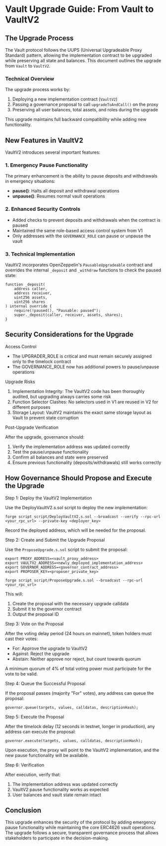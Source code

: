 # Vault Upgrade Guide: From Vault to VaultV2

## The Upgrade Process

The Vault protocol follows the UUPS (Universal Upgradeable Proxy Standard) pattern, allowing the implementation contract to be upgraded while preserving all state and balances. This document outlines the upgrade from `Vault` to `VaultV2`.

### Technical Overview

The upgrade process works by:

1. Deploying a new implementation contract (`VaultV2`)
2. Passing a governance proposal to call `upgradeToAndCall()` on the proxy
3. Preserving all user balances, total assets, and roles during the upgrade

This upgrade maintains full backward compatibility while adding new functionality.

## New Features in VaultV2

VaultV2 introduces several important features:

### 1. Emergency Pause Functionality

The primary enhancement is the ability to pause deposits and withdrawals in emergency situations:

- **pause()**: Halts all deposit and withdrawal operations
- **unpause()**: Resumes normal vault operations

### 2. Enhanced Security Controls

- Added checks to prevent deposits and withdrawals when the contract is paused
- Maintained the same role-based access control system from V1
- Only addresses with the `GOVERNANCE_ROLE` can pause or unpause the vault

### 3. Technical Implementation

VaultV2 incorporates OpenZeppelin's `PausableUpgradeable` contract and overrides the internal `_deposit` and `_withdraw` functions to check the paused state:

```solidity
function _deposit(
    address caller,
    address receiver,
    uint256 assets,
    uint256 shares
) internal override {
    require(!paused(), "Pausable: paused");
    super._deposit(caller, receiver, assets, shares);
}
```

## Security Considerations for the Upgrade

Access Control

- The UPGRADER_ROLE is critical and must remain securely assigned only to the timelock contract
- The GOVERNANCE_ROLE now has additional powers to pause/unpause operations

Upgrade Risks

1. Implementation Integrity: The VaultV2 code has been thoroughly audited, but upgrading always carries some risk
2. Function Selector Clashes: No selectors used in V1 are reused in V2 for different purposes
3. Storage Layout: VaultV2 maintains the exact same storage layout as Vault to prevent state corruption

Post-Upgrade Verification

After the upgrade, governance should:

1. Verify the implementation address was updated correctly
2. Test the pause/unpause functionality
3. Confirm all balances and state were preserved
4. Ensure previous functionality (deposits/withdrawals) still works correctly

## How Governance Should Propose and Execute the Upgrade

Step 1: Deploy the VaultV2 Implementation

Use the DeployVaultV2.s.sol script to deploy the new implementation:

```
forge script script/DeployVaultV2.s.sol --broadcast --verify --rpc-url <your_rpc_url> --private-key <deployer_key>
```

Record the deployed address, which will be needed for the proposal.

Step 2: Create and Submit the Upgrade Proposal

Use the `ProposeUpgrade.s.sol` script to submit the proposal:

```
export PROXY_ADDRESS=<vault_proxy_address>
export VAULTV2_ADDRESS=<newly_deployed_implementation_address>
export GOVERNOR_ADDRESS=<governor_contract_address>
export PROPOSER_KEY=<proposer_private_key>

forge script script/ProposeUpgrade.s.sol --broadcast --rpc-url <your_rpc_url>
```

This will:

1. Create the proposal with the necessary upgrade calldata
2. Submit it to the governor contract
3. Output the proposal ID

Step 3: Vote on the Proposal

After the voting delay period (24 hours on mainnet), token holders must cast their votes:

- For: Approve the upgrade to VaultV2
- Against: Reject the upgrade
- Abstain: Neither approve nor reject, but count towards quorum

A minimum quorum of 4% of total voting power must participate for the vote to be valid.

Step 4: Queue the Successful Proposal

If the proposal passes (majority "For" votes), any address can queue the proposal:

```
governor.queue(targets, values, calldatas, descriptionHash);
```

Step 5: Execute the Proposal

After the timelock delay (12 seconds in testnet, longer in production), any address can execute the proposal:

```
governor.execute(targets, values, calldatas, descriptionHash);
```

Upon execution, the proxy will point to the VaultV2 implementation, and the new pause functionality will be available.

Step 6: Verification

After execution, verify that:

1. The implementation address was updated correctly
2. VaultV2 pause functionality works as expected
3. User balances and vault state remain intact

## Conclusion

This upgrade enhances the security of the protocol by adding emergency pause functionality while maintaining the core ERC4626 vault operations. The upgrade follows a secure, transparent governance process that allows stakeholders to participate in the decision-making.
